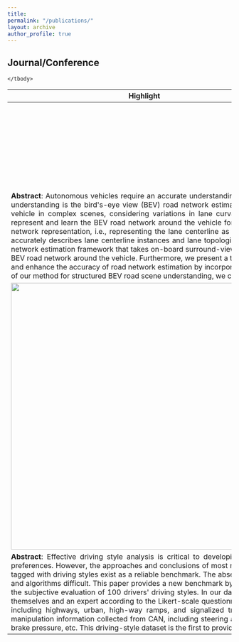 ```yaml
---
title: 
permalink: "/publications/"
layout: archive
author_profile: true
---
```


## Journal/Conference
<table style="width:100%">
    <thead>
		<tr>
			<th width="20%">Highlight</th>
			<th width="15%">Authors</th>
			<th width="43%">Title</th>
			<th width="2%">Year</th>
			<th width="20%">Journal/Proceedings</th>
		</tr>
    </thead>
	<tbody>
  <tr id="wang2022trustworthy" class="entry">
          <td>
        <div class="polaroid">
          <!-- <img src="" width="600" class="research_img">-->
        </div>
      </td>
          <td><strong>P. Jia</strong>, et al.</td>
      <td>
        Structured Bird's-Eye View Road Scene Understanding from Surround Video<br>
                <p class="infolinks"> 
                  [<a href="javascript:toggleInfo('zhang2023shareable','abstract')">Abstract</a>]
              </p>
        </td>
      <td>2024</td>
      <td>IEEE Intelligent Vehicles Symposium (Accept)</td>
  </tr>
  <tr id="abs_zhang2023shareable" class="abstract noshow">
      <td colspan="5"><div align="justify"> <b>Abstract</b>: Autonomous vehicles require an accurate understanding of the surrounding road scene for navigation. One crucial task in this understanding is the bird's-eye view (BEV) road network estimation. However, accurately extracting the BEV road network around the vehicle in complex scenes, considering variations in lane curvature and shape, remains a challenge. This paper aims to accurately represent and learn the BEV road network around the vehicle for structured road scene understanding. Specifically, we propose a road network representation, i.e., representing the lane centerline as an ordered point set and the road network as a directed graph, which accurately describes lane centerline instances and lane topological relationships in complex scenes. Then, we introduce an online road network estimation framework that takes on-board surround-view video as input and utilizes hierarchical query embedding to extract the BEV road network around the vehicle. Furthermore, we present a temporal aggregation module to alleviate occlusion issues in road scenes and enhance the accuracy of road network estimation by incorporating historical frame information flexibly. Finally, to validate the efficacy of our method for structured BEV road scene understanding, we conduct extensive experiments on the nuScenes dataset. </div>
    </td>
  </tr>
  
  <tr id="zhang2023dataset" class="entry">
          <td>
        <div class="polaroid">
          <img src="../images/jiapeng.png" width="600" class="research_img">
        </div>
      </td>
          <td><strong>C. Zhang</strong>,  W. Wang, et al.</td>
      <td>
        100 Drivers, 2200 km: A Natural Dataset of Driving Styles toward Human-centered Intelligent Driving Systems <br>
                <p class="infolinks"> 
                  [<a href="javascript:toggleInfo('zhang2023dataset','abstract')">Abstract</a>]
              </p>
        </td>
      <td>2023</td>
      <td>2023 IEEE Intelligent Vehicles Symposium (under review)</td>
  </tr>
  <tr id="abs_zhang2023dataset" class="abstract noshow">
      <td colspan="5"><div align="justify"> <b>Abstract</b>: Effective driving style analysis is critical to developing human-centered intelligent driving systems that consider drivers' preferences. However, the approaches and conclusions of most related studies are diverse and inconsistent because no unified datasets tagged with driving styles exist as a reliable benchmark. The absence of explicit driving style labels makes verifying different approaches and algorithms difficult. This paper provides a new benchmark by constructing a Natural Dataset of Driving Style (NDDStyle) tagged with the subjective evaluation of 100 drivers' driving styles. In our dataset, the subjective quantification of each driver's driving style is from themselves and an expert according to the Likert-scale questionnaire. The testing routes are selected to cover various driving scenarios, including highways, urban, high-way ramps, and signalized traffic. The collected driving data consists of lateral and longitudinal manipulation information collected from CAN, including steering angle, steering speed, lateral acceleration, throttle position, throttle rate, brake pressure, etc. This driving-style dataset is the first to provide detailed manipulation data with driving-style tags.   </div>
    </td>
   </tr>
 
	</tbody>
</table>

